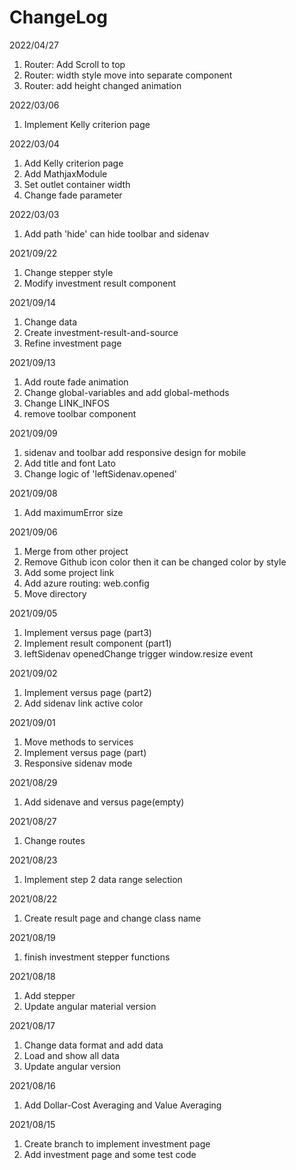 
# ChangeLog

2022/04/27

1. Router: Add Scroll to top
2. Router: width style move into separate component
3. Router: add height changed animation

2022/03/06

1. Implement Kelly criterion page

2022/03/04

1. Add Kelly criterion page
2. Add MathjaxModule
3. Set outlet container width
4. Change fade parameter

2022/03/03

1. Add path 'hide' can hide toolbar and sidenav

2021/09/22

1. Change stepper style
2. Modify investment result component

2021/09/14

1. Change data
2. Create investment-result-and-source
3. Refine investment page

2021/09/13

1. Add route fade animation
2. Change global-variables and add global-methods
3. Change LINK_INFOS
4. remove toolbar component

2021/09/09

1. sidenav and toolbar add responsive design for mobile
2. Add title and font Lato
3. Change logic of 'leftSidenav.opened'

2021/09/08

1. Add maximumError size

2021/09/06

1. Merge from other project
2. Remove Github icon color then it can be changed color by style
3. Add some project link
4. Add azure routing: web.config
5. Move directory

2021/09/05

1. Implement versus page (part3)
2. Implement result component (part1)
3. leftSidenav openedChange trigger window.resize event

2021/09/02

1. Implement versus page (part2)
2. Add sidenav link active color

2021/09/01

1. Move methods to services
2. Implement versus page (part)
3. Responsive sidenav mode

2021/08/29

1. Add sidenave and versus page(empty)

2021/08/27

1. Change routes

2021/08/23

1. Implement step 2 data range selection

2021/08/22

1. Create result page and change class name

2021/08/19

1. finish investment stepper functions

2021/08/18

1. Add stepper
2. Update angular material version

2021/08/17

1. Change data format and add data
2. Load and show all data
3. Update angular version

2021/08/16

1. Add Dollar-Cost Averaging and Value Averaging

2021/08/15

1. Create branch to implement investment page
2. Add investment page and some test code
